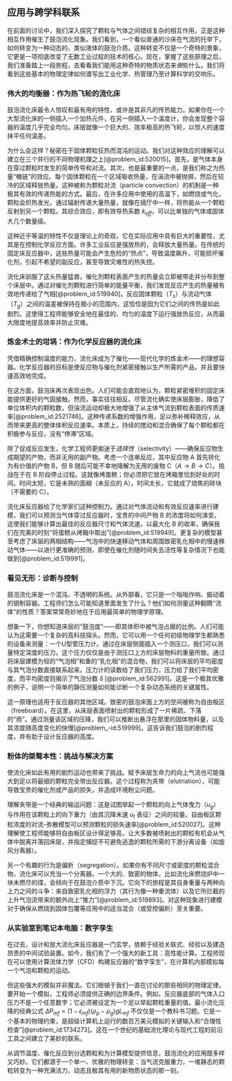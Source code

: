 ## 应用与跨学科联系

在前面的讨论中，我们深入探究了颗粒与气体之间错综复杂的相互作用，正是这种相互作用催生了鼓泡流化现象。我们看到，一个看似普通的沙床在气流的托举下，如何转变为一种动态的、类似液体的鼓泡介质。这种转变不仅是一个奇特的景象，它更是一项彻底改变了无数工业过程的技术的核心。现在，掌握了这些原理之后，我们准备踏上一段旅程，去看看我们能用这种奇特的物质状态来*做*些什么。我们将看到这些基本的物理定律如何谱写出工业化学、热管理乃至计算科学的交响乐。

### 伟大的均衡器：作为热飞轮的流化床

鼓泡流化床最令人惊叹和最有用的特性，或许是其非凡的传热能力。如果你在一个大型流化床的一侧插入一个加热元件，在另一侧插入一个温度计，你会发现整个容器的温度几乎完全均匀。床层就像一个巨大的、效率极高的热飞轮，以惊人的速度抹平任何温差。

为什么会这样？秘密在于固体颗粒狂热而混沌的运动。我们对这种效应的理解可以建立在三个并行的不同物理机理之上[@problem_id:520015]。首先，是气体本身在穿过颗粒时发生的简单传导和对流。其次，也是最重要的一点，是我们称之为热量“桶链”的效应。每个固体颗粒在一个区域吸收热量，在湍流中被抛掷，然后在较冷的区域释放热量。这种被称为颗粒对流（particle convection）的机制是一种极其有效的传递热能的方式。最后，在许多应用中使用的高温下，如燃烧或气化，颗粒会炽热发光，通过辐射传递大量热量，就像在镜厅中一样，将热能从一个颗粒反射到另一个颗粒。其综合效应，即有效导热系数 $k_{eff}$，可以比单独的气体或固体大几个数量级。

这种近乎等温的特性不仅是理论上的奇观，它在实际应用中具有巨大的重要性，尤其是在控制化学反应方面。许多工业反应是强放热的，会释放大量热量。在传统的固定床反应器中，这些热量可能会产生危险的“热点”，导致温度飙升，可能损坏催化剂，引起不希望的副反应，甚至导致灾难性的热失控。

流化床驯服了这头热量猛兽。催化剂颗粒表面产生的热量会立即被带走并分布到整个床层中。通过对催化剂颗粒进行简单的能量平衡，我们发现反应产生的热量被有效地传递给了气相[@problem_id:519940]。反应固体颗粒（$T_s$）与流动气体（$T_g$）之间的温差被保持在极小的范围内，这恰恰是因为它们之间的传热是如此剧烈。这使得工程师能够安全地在最佳的、均匀的温度下运行强放热反应，从而最大限度地提高效率并防止灾难。

### 炼金术士的坩埚：作为化学反应器的流化床

凭借精确控制温度的能力，流化床成为了催化——现代化学的炼金术——的理想容器。化学反应器的目标是使反应物与催化剂紧密接触以生产所需的产品，并且要快速高效地完成。

在这方面，鼓泡床再次表现出色。人们可能会直观地认为，颗粒紧密堆积的固定床能提供更好的气固接触。然而，事实往往相反。尽管流化确实使床层膨胀，降低了单位体积内的颗粒数，但湍流运动却极大地增强了从主体气流到颗粒表面的传质速率[@problem_id:2521746]。这种传递系数的增强作用，足以弥补稀释效应，从而带来更高的整体体积反应速率。本质上，持续的搅动和混合确保了每个颗粒都在积极参与反应，没有“停滞”区域。

除了促成反应发生，化学工程师更痴迷于*选择性*（selectivity）——确保反应物生成期望的产物，而非无用的副产物。考虑一个连串反应，其中反应物 A 首先转化为有价值的产物 B，但 B 随后可能不幸地降解为无用的废物 C（$A \rightarrow B \rightarrow C$）。挑战在于在 B 阶段停止过程。这就像烤蛋糕；你必须把它放在烤箱里恰到好处的时间。时间太短，它是未熟的面糊（未反应的 A）。时间太长，它就成了烧焦的砖块（不需要的 C）。

流化床反应器给了化学家们这种控制力。通过对气体流动和有效反应速率进行建模，我们可以预测当气体穿过反应器时，宝贵的中间产物 B 的浓度将如何演变。这使我们能够计算出最佳的反应器尺寸和气体流速，以最大化 B 的收率，确保我们在完美的时刻“将蛋糕从烤箱中取出”[@problem_id:519949]。更复杂的模型甚至考虑了床层的两相结构——气泡中的快速移动气体和周围致密乳化相中的慢速移动气体——以进行更准确的预测，即使在催化剂随时间失去活性等复杂情况下也能做到[@problem_id:519991]。

### 看见无形：诊断与控制

鼓泡流化床是一个混沌、不透明的系统。从外部看，它只是一个嗡嗡作响、振动着的钢制容器。工程师们怎么可能知道里面发生了什么？他们如何测量这种翻腾“流体”的性质？答案常常奇妙地在于应用最简单的物理学原理。

想象一下，你想知道床层的“鼓泡度”——即其体积中被气泡占据的比例。人们可能认为这需要一个复杂的高科技探头。然而，它可以用一个任何初级物理学生都熟悉的设备来测量：一个U型管压力计。通过在床层侧面插入一个测压口，我们可以测量特定深度的压力。这个压力仅仅是由于测压口上方的床层物料的重量所致。通过将床层建模为轻的“气泡相”和重的“乳化相”的混合物，我们可以将床层的平均密度与其气泡分数直接联系起来。压力计的读数给了我们压力，压力给了我们平均密度，而平均密度则揭示了气泡分数 $\delta$ [@problem_id:562991]。这是一个极其优雅的例子，说明一个简单的静压测量如何能诊断一个复杂动态系统的关键属性。

这一原理也适用于反应器的其他区域。致密的鼓泡床面上方的空间被称为自由板区（freeboard）。在这里，从床层表面喷射出的颗粒形成了一片稀疏、下落的“雨”。通过测量该区域的压降，我们可以推断出悬浮在那里的固体物料量，以及其浓度随高度变化的快慢[@problem_-id:519999]。这告诉我们鼓泡的剧烈程度，并有助于设计反应器的高度。

### 粉体的桀骜本性：挑战与解决方案

使流化床如此有用的剧烈运动也带来了挑战。赋予床层生命力的向上气流也可能强大到足以将最细的颗粒完全带出反应器。这个过程称为夹带（elutriation），可能导致宝贵的催化剂或产品的损失，并造成环境粉尘问题。

理解夹带是一个经典的输运问题：这是试图举起一个颗粒的向上气体曳力（$u_g$）与作用在该颗粒上的向下重力（由其沉降末速 $u_t$ 表征）之间的较量。自由板区颗粒浓度的对流-弥散模型可以预测颗粒的损失速率[@problem_id:520027]。这种理解使工程师能够将自由板区设计得足够高，让大多数被喷射出的颗粒有机会从气体中脱离并落回床层，并指定捕捉不可避免逃逸的颗粒所需的下游分离设备（如旋风分离器）。

另一个有趣的行为是偏析（segregation）。如果你有不同尺寸或密度的颗粒混合物，流化床可以充当一个分离器。一个大的、致密的物体，比如流化床燃烧炉中一块未燃尽的煤，会倾向于在鼓泡介质中下沉。它向下的旅程是其自身重量与两种向上力之间的斗争：来自致密乳化相的浮力（其行为像一种重流体）以及它所拦截的上升气泡流带来的额外向上“推力”[@problem_id:519893]。对这种现象进行建模对于确保从燃烧到固体包覆等应用中的适当混合（或受控偏析）至关重要。

### 从实验室到笔记本电脑：数字孪生

在过去，设计和放大流化床反应器是一门玄学，依赖于经验关联式、经验以及建造昂贵的中间试验装置。如今，我们有了一个强大的新工具：高性能计算。工程师现在可以使用计算流体力学（CFD）构建反应器的“数字孪生”，在计算机内部模拟每一个气泡和颗粒的运动。

但这些强大的模拟并非魔法。它们根植于我们一直在讨论的那些相同的物理定律。要开始一个模拟，工程师必须提供正确的边界条件。例如，反应器底部的气体入口压力不是一个任意数字；它必须被设定为一个足以举起颗粒重量的值。最小流化压降的经典公式 $\Delta P_{mf} = (1 - \epsilon_{mf})(\rho_p - \rho_g) g L_{mf}$ 不仅仅是一个教科书习题。它是一个基本的物理约束，是超级计算机上运行的数百万美元模拟的关键输入和“合理性检查”[@problem_id:1734273]。这在一个世纪的基础流化理论与现代工程的前沿工具之间建立了美妙的联系。

从调节温度、催化反应到分选颗粒和为计算模型提供信息，鼓泡流化的应用既多样又巧妙。它们都源于一个单一、优雅的物理转变：当气流克服重力，一堆静态的颗粒转变为一种充满活力、动态且极其有用的新物质状态的那一刻。